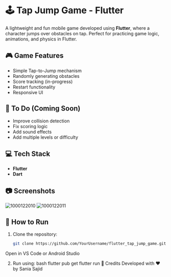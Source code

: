 # 🕹️ Tap Jump Game - Flutter

A lightweight and fun mobile game developed using **Flutter**, where a character jumps over obstacles on tap. Perfect for practicing game logic, animations, and physics in Flutter.

## 🎮 Game Features

- Simple Tap-to-Jump mechanism
- Randomly generating obstacles
- Score tracking (in-progress)
- Restart functionality
- Responsive UI

## 🚧 To Do (Coming Soon)

- Improve collision detection
- Fix scoring logic
- Add sound effects
- Add multiple levels or difficulty

## 💻 Tech Stack

- **Flutter**
- **Dart**

## 📷 Screenshots

![1000122010](https://github.com/user-attachments/assets/52a4d311-dbbe-4497-9e80-63fbe33ffb0d)
![1000122011](https://github.com/user-attachments/assets/b51c6f2d-f2a4-46c6-9b59-9d63d1578431)


## 🚀 How to Run

1. Clone the repository:
   ```bash
   git clone https://github.com/YourUsername/flutter_tap_jump_game.git
Open in VS Code or Android Studio

2. Run using:
bash
flutter pub get
flutter run
🙌 Credits
Developed with ❤️ by Sania Sajid
